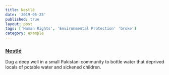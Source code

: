 ```yaml
---
title: Nestlé
date: '2019-05-25'
published: true
layout: post
tags: ['Human Rights', 'Environmental Protection' 'broke']
category: example
---
```


### [Nestlé](https://www.nestle.com/)

Dug a deep well in a small Pakistani community to bottle water that deprived locals of potable water and sickened children.
